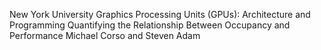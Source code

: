 New York University 
Graphics Processing Units (GPUs): Architecture and Programming 
Quantifying the Relationship Between Occupancy and Performance 
Michael Corso and Steven Adam 
